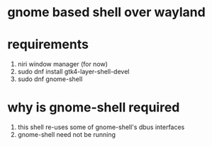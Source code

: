 # gnome based shell over wayland

# requirements
1. niri window manager (for now)
2. sudo dnf install gtk4-layer-shell-devel
3. sudo dnf gnome-shell

# why is gnome-shell required
1. this shell re-uses some of gnome-shell's dbus interfaces
2. gnome-shell need not be running
